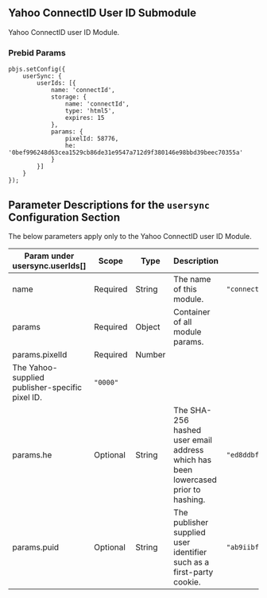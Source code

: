 ## Yahoo ConnectID User ID Submodule

Yahoo ConnectID user ID Module.

### Prebid Params

```
pbjs.setConfig({
    userSync: {
        userIds: [{
            name: 'connectId',
            storage: {
                name: 'connectId',
                type: 'html5',
                expires: 15
            },
            params: {
                pixelId: 58776,
                he: '0bef996248d63cea1529cb86de31e9547a712d9f380146e98bbd39beec70355a'
            }
        }]
    }
});
```
## Parameter Descriptions for the `usersync` Configuration Section
The below parameters apply only to the Yahoo ConnectID user ID Module.

| Param under usersync.userIds[] | Scope | Type | Description | Example |
| --- | --- | --- | --- | --- |
| name | Required | String | The name of this module. | `"connectId"` |
| params | Required | Object | Container of all module params. ||
| params.pixelId | Required | Number |
The Yahoo-supplied publisher-specific pixel ID. | `"0000"` |
| params.he | Optional | String | The SHA-256 hashed user email address which has been lowercased prior to hashing. |`"ed8ddbf5a171981db8ef938596ca297d5e3f84bcc280041c5880dba3baf9c1d4"`|
| params.puid | Optional | String | The publisher supplied user identifier such as a first-party cookie. | `"ab9iibf5a231ii1db8ef911596ca297d5e3f84biii00041c5880dba3baf9c1da"` |

